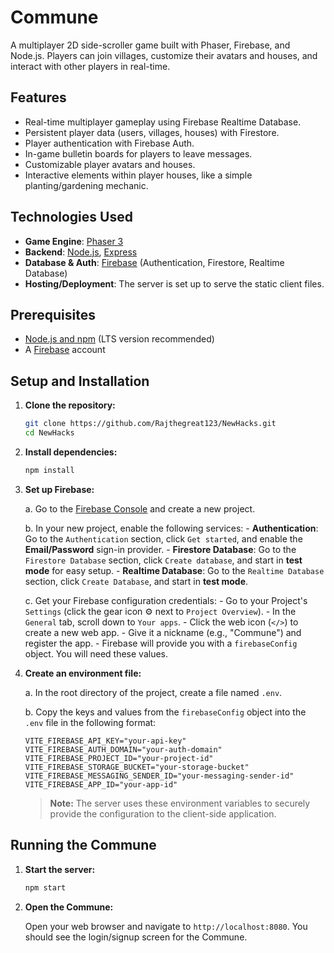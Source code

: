 # Commune

A multiplayer 2D side-scroller game built with Phaser, Firebase, and Node.js. Players can join villages, customize their avatars and houses, and interact with other players in real-time.

## Features

-   Real-time multiplayer gameplay using Firebase Realtime Database.
-   Persistent player data (users, villages, houses) with Firestore.
-   Player authentication with Firebase Auth.
-   In-game bulletin boards for players to leave messages.
-   Customizable player avatars and houses.
-   Interactive elements within player houses, like a simple planting/gardening mechanic.

## Technologies Used

-   **Game Engine**: [Phaser 3](https://phaser.io/)
-   **Backend**: [Node.js](https://nodejs.org/), [Express](https://expressjs.com/)
-   **Database & Auth**: [Firebase](https://firebase.google.com/) (Authentication, Firestore, Realtime Database)
-   **Hosting/Deployment**: The server is set up to serve the static client files.

## Prerequisites

-   [Node.js and npm](https://nodejs.org/) (LTS version recommended)
-   A [Firebase](https://firebase.google.com/) account

## Setup and Installation

1.  **Clone the repository:**

    ```bash
    git clone https://github.com/Rajthegreat123/NewHacks.git
    cd NewHacks
    ```

2.  **Install dependencies:**

    ```bash
    npm install
    ```

3.  **Set up Firebase:**

    a. Go to the [Firebase Console](https://console.firebase.google.com/) and create a new project.

    b. In your new project, enable the following services:
        -   **Authentication**: Go to the `Authentication` section, click `Get started`, and enable the **Email/Password** sign-in provider.
        -   **Firestore Database**: Go to the `Firestore Database` section, click `Create database`, and start in **test mode** for easy setup.
        -   **Realtime Database**: Go to the `Realtime Database` section, click `Create Database`, and start in **test mode**.

    c. Get your Firebase configuration credentials:
        -   Go to your Project's `Settings` (click the gear icon ⚙️ next to `Project Overview`).
        -   In the `General` tab, scroll down to `Your apps`.
        -   Click the web icon (`</>`) to create a new web app.
        -   Give it a nickname (e.g., "Commune") and register the app.
        -   Firebase will provide you with a `firebaseConfig` object. You will need these values.

4.  **Create an environment file:**

    a. In the root directory of the project, create a file named `.env`.

    b. Copy the keys and values from the `firebaseConfig` object into the `.env` file in the following format:

    ```env
    VITE_FIREBASE_API_KEY="your-api-key"
    VITE_FIREBASE_AUTH_DOMAIN="your-auth-domain"
    VITE_FIREBASE_PROJECT_ID="your-project-id"
    VITE_FIREBASE_STORAGE_BUCKET="your-storage-bucket"
    VITE_FIREBASE_MESSAGING_SENDER_ID="your-messaging-sender-id"
    VITE_FIREBASE_APP_ID="your-app-id"
    ```

    > **Note:** The server uses these environment variables to securely provide the configuration to the client-side application.

## Running the Commune

1.  **Start the server:**

    ```bash
    npm start
    ```

2.  **Open the Commune:**

    Open your web browser and navigate to `http://localhost:8080`. You should see the login/signup screen for the Commune.